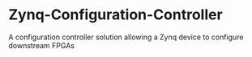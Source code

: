 # Zynq-Configuration-Controller
A configuration controller solution allowing a Zynq device to configure downstream FPGAs

